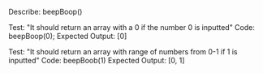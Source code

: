 Describe: beepBoop()

Test: "It should return an array with a 0 if the number 0 is inputted"
Code: beepBoop(0);
Expected Output: [0]

Test: "It should return an array with range of numbers from 0-1 if 1 is inputted"
Code: beepBoob(1)
Expected Output: [0, 1]

